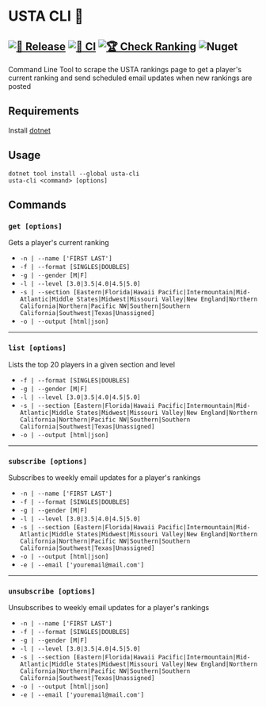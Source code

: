 # USTA CLI 🎾

## [![🚀 Release](https://github.com/lineville/usta-cli/actions/workflows/release.yml/badge.svg)](https://github.com/lineville/usta-cli/actions/workflows/release.yml) [![🧪 CI](https://github.com/lineville/usta-cli/actions/workflows/ci.yml/badge.svg)](https://github.com/lineville/usta-cli/actions/workflows/ci.yml) [![🏆 Check Ranking](https://github.com/lineville/usta-cli/actions/workflows/check_rank.yml/badge.svg)](https://github.com/lineville/usta-cli/actions/workflows/check_rank.yml) ![Nuget](https://img.shields.io/nuget/v/usta-cli)

Command Line Tool to scrape the USTA rankings page to get a player's current ranking and send scheduled email updates when new rankings are posted

## Requirements

Install [dotnet](https://dotnet.microsoft.com/en-us/download)

## Usage

```console
dotnet tool install --global usta-cli
usta-cli <command> [options]
```

## Commands

### `get [options]`

Gets a player's current ranking

- `-n | --name ['FIRST LAST']`
- `-f | --format [SINGLES|DOUBLES]`
- `-g | --gender [M|F]`
- `-l | --level [3.0|3.5|4.0|4.5|5.0]`
- `-s | --section [Eastern|Florida|Hawaii Pacific|Intermountain|Mid-Atlantic|Middle States|Midwest|Missouri Valley|New England|Northern California|Northern|Pacific NW|Southern|Southern California|Southwest|Texas|Unassigned]`
- `-o | --output [html|json]`

---

### `list [options]`

Lists the top 20 players in a given section and level

- `-f | --format [SINGLES|DOUBLES]`
- `-g | --gender [M|F]`
- `-l | --level [3.0|3.5|4.0|4.5|5.0]`
- `-s | --section [Eastern|Florida|Hawaii Pacific|Intermountain|Mid-Atlantic|Middle States|Midwest|Missouri Valley|New England|Northern California|Northern|Pacific NW|Southern|Southern California|Southwest|Texas|Unassigned]`
- `-o | --output [html|json]`

---

### `subscribe [options]`

Subscribes to weekly email updates for a player's rankings

- `-n | --name ['FIRST LAST']`
- `-f | --format [SINGLES|DOUBLES]`
- `-g | --gender [M|F]`
- `-l | --level [3.0|3.5|4.0|4.5|5.0]`
- `-s | --section [Eastern|Florida|Hawaii Pacific|Intermountain|Mid-Atlantic|Middle States|Midwest|Missouri Valley|New England|Northern California|Northern|Pacific NW|Southern|Southern California|Southwest|Texas|Unassigned]`
- `-o | --output [html|json]`
- `-e | --email ['youremail@mail.com']`

---

### `unsubscribe [options]`

Unsubscribes to weekly email updates for a player's rankings

- `-n | --name ['FIRST LAST']`
- `-f | --format [SINGLES|DOUBLES]`
- `-g | --gender [M|F]`
- `-l | --level [3.0|3.5|4.0|4.5|5.0]`
- `-s | --section [Eastern|Florida|Hawaii Pacific|Intermountain|Mid-Atlantic|Middle States|Midwest|Missouri Valley|New England|Northern California|Northern|Pacific NW|Southern|Southern California|Southwest|Texas|Unassigned]`
- `-o | --output [html|json]`
- `-e | --email ['youremail@mail.com']`
